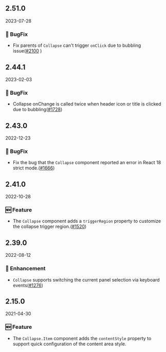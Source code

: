 ## 2.51.0

2023-07-28

### 🐛 BugFix

- Fix parents of `Collapse` can't trigger `onClick` due to bubbling issue([#2100](https://github.com/arco-design/arco-design/pull/2100)  )

## 2.44.1

2023-02-03

### 🐛 BugFix

- Collapse onChange is called twice when header icon or title is clicked due to bubbling([#1728](https://github.com/arco-design/arco-design/pull/1728))

## 2.43.0

2022-12-23

### 🐛 BugFix

- Fix the bug that the `Collapse` component reported an error in React 18 strict mode.([#1666](https://github.com/arco-design/arco-design/pull/1666))

## 2.41.0

2022-10-28

### 🆕 Feature

- The `Collapse` component adds a `triggerRegion` property to customize the collapse trigger region.([#1520](https://github.com/arco-design/arco-design/pull/1520))

## 2.39.0

2022-08-12

### 💎 Enhancement

- `Collapse` supports switching the current panel selection via keyboard events([#1276](https://github.com/arco-design/arco-design/pull/1276))

## 2.15.0

2021-04-30

### 🆕 Feature

- The `Collapse.Item` component adds the `contentStyle` property to support quick configuration of the content area style.

